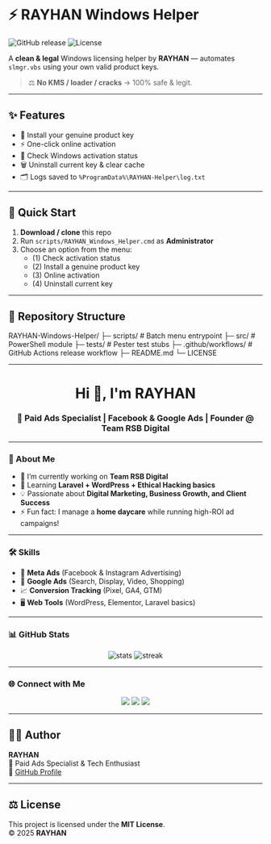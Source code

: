 # ⚡ RAYHAN Windows Helper

![GitHub release](https://img.shields.io/github/v/release/rayhanbiswasbd/RAYHAN-Windows-Helper?style=for-the-badge)
![License](https://img.shields.io/badge/license-MIT-green?style=for-the-badge)

A **clean & legal** Windows licensing helper by **RAYHAN** — automates `slmgr.vbs` using your own valid product keys.  
> ⚖️ **No KMS / loader / cracks** → 100% safe & legit.

---

## ✨ Features
- 🔑 Install your genuine product key  
- ⚡ One-click online activation  
- 📜 Check Windows activation status  
- 🗑️ Uninstall current key & clear cache  
- 🗂️ Logs saved to `%ProgramData%\RAYHAN-Helper\log.txt`

---

## 🚀 Quick Start
1. **Download / clone** this repo  
2. Run `scripts/RAYHAN_Windows_Helper.cmd` as **Administrator**  
3. Choose an option from the menu:
   - (1) Check activation status  
   - (2) Install a genuine product key  
   - (3) Online activation  
   - (4) Uninstall current key  

---

## 📂 Repository Structure

RAYHAN-Windows-Helper/
├─ scripts/ # Batch menu entrypoint
├─ src/ # PowerShell module
├─ tests/ # Pester test stubs
├─ .github/workflows/ # GitHub Actions release workflow
├─ README.md
└─ LICENSE


---

<h1 align="center">Hi 👋, I'm RAYHAN</h1>
<h3 align="center">🚀 Paid Ads Specialist | Facebook & Google Ads | Founder @ Team RSB Digital</h3>

---

### 💫 About Me
- 🔭 I’m currently working on **Team RSB Digital**  
- 🌱 Learning **Laravel + WordPress + Ethical Hacking basics**  
- 💡 Passionate about **Digital Marketing, Business Growth, and Client Success**  
- ⚡ Fun fact: I manage a **home daycare** while running high-ROI ad campaigns!  

---

### 🛠️ Skills
- 🎯 **Meta Ads** (Facebook & Instagram Advertising)  
- 🔑 **Google Ads** (Search, Display, Video, Shopping)  
- 📈 **Conversion Tracking** (Pixel, GA4, GTM)  
- 🖥️ **Web Tools** (WordPress, Elementor, Laravel basics)  

---

### 📊 GitHub Stats
<p align="center">
  <img src="https://github-readme-stats.vercel.app/api?username=rayhanbiswasbd&show_icons=true&theme=tokyonight" alt="stats" />
  <img src="https://github-readme-streak-stats.herokuapp.com/?user=rayhanbiswasbd&theme=tokyonight" alt="streak" />
</p>

---

### 🌐 Connect with Me
<p align="center">
<a href="https://www.facebook.com/rayhanbiswasbd" target="_blank"><img src="https://img.shields.io/badge/Facebook-%231877F2.svg?logo=Facebook&logoColor=white" /></a>
<a href="https://www.linkedin.com/in/rayhanbiswasbd" target="_blank"><img src="https://img.shields.io/badge/LinkedIn-%230077B5.svg?logo=linkedin&logoColor=white" /></a>
<a href="mailto:work404rayhan@gmail.com"><img src="https://img.shields.io/badge/Gmail-D14836?logo=gmail&logoColor=white" /></a>
</p>

---

## 🧑‍💻 Author
**RAYHAN**  
🚀 Paid Ads Specialist & Tech Enthusiast  
🔗 [GitHub Profile](https://github.com/rayhanbiswasbd)

---

## ⚖️ License
This project is licensed under the **MIT License**.  
© 2025 **RAYHAN**
